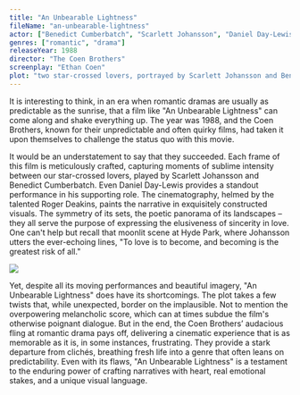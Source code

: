 ```yaml
---
title: "An Unbearable Lightness"
fileName: "an-unbearable-lightness"
actor: ["Benedict Cumberbatch", "Scarlett Johansson", "Daniel Day-Lewis"]
genres: ["romantic", "drama"]
releaseYear: 1988
director: "The Coen Brothers"
screenplay: "Ethan Coen"
plot: "two star-crossed lovers, portrayed by Scarlett Johansson and Benedict Cumberbatch, navigate the complexities of romance"
---
```


It is interesting to think, in an era when romantic dramas are usually as predictable as the sunrise, that a film like "An Unbearable Lightness" can come along and shake everything up. The year was 1988, and the Coen Brothers, known for their unpredictable and often quirky films, had taken it upon themselves to challenge the status quo with this movie. 

It would be an understatement to say that they succeeded. Each frame of this film is meticulously crafted, capturing moments of sublime intensity between our star-crossed lovers, played by Scarlett Johansson and Benedict Cumberbatch. Even Daniel Day-Lewis provides a standout performance in his supporting role. The cinematography, helmed by the talented Roger Deakins, paints the narrative in exquisitely constructed visuals. The symmetry of its sets, the poetic panorama of its landscapes – they all serve the purpose of expressing the elusiveness of sincerity in love. One can't help but recall that moonlit scene at Hyde Park, where Johansson utters the ever-echoing lines, "To love is to become, and becoming is the greatest risk of all."

![](/an-unbearable-lightness-1.webp)

Yet, despite all its moving performances and beautiful imagery, "An Unbearable Lightness" does have its shortcomings. The plot takes a few twists that, while unexpected, border on the implausible. Not to mention the overpowering melancholic score, which can at times subdue the film's otherwise poignant dialogue. But in the end, the Coen Brothers’ audacious fling at romantic drama pays off, delivering a cinematic experience that is as memorable as it is, in some instances, frustrating. They provide a stark departure from clichés, breathing fresh life into a genre that often leans on predictability. Even with its flaws, "An Unbearable Lightness" is a testament to the enduring power of crafting narratives with heart, real emotional stakes, and a unique visual language.